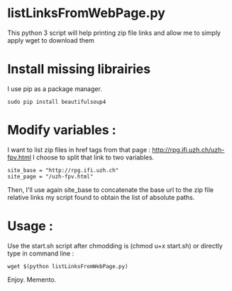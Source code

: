 # listLinksFromWebPage.py
This python 3 script will help printing zip file links and allow me to simply apply wget to download them

# Install missing librairies

I use pip as a package manager.
```
sudo pip install beautifulsoup4
```

# Modify variables : 

I want to list zip files in href tags from that page : http://rpg.ifi.uzh.ch/uzh-fpv.html
I choose to split that link to two variables.

```python3
site_base = "http://rpg.ifi.uzh.ch"
site_page = "/uzh-fpv.html"
```
Then, I'll use again site_base to concatenate the base url to the zip file relative links my script found to obtain the list of absolute paths.

# Usage : 
Use the start.sh script after chmodding is (chmod u+x start.sh) or directly type in command line : 
```
wget $(python listLinksFromWebPage.py)
```

Enjoy.
Memento.
